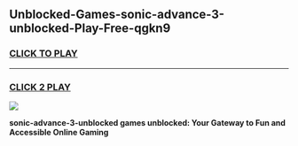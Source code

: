 
## Unblocked-Games-sonic-advance-3-unblocked-Play-Free-qgkn9
<h3>
<a href="https://premium76.site?title=sonic-advance-3-unblocked&ref=20M">CLICK TO PLAY</a></h3>
<hr>

<h3>
<a href="https://premium76.site?title=sonic-advance-3-unblocked&ref=20M">CLICK 2 PLAY</a>
  
</h3>

<a href="https://premium76.site?title=sonic-advance-3-unblocked&ref=19M"><img src="https://clearcache.store/games.png"></a>


**sonic-advance-3-unblocked games unblocked: Your Gateway to Fun and Accessible Online Gaming**
